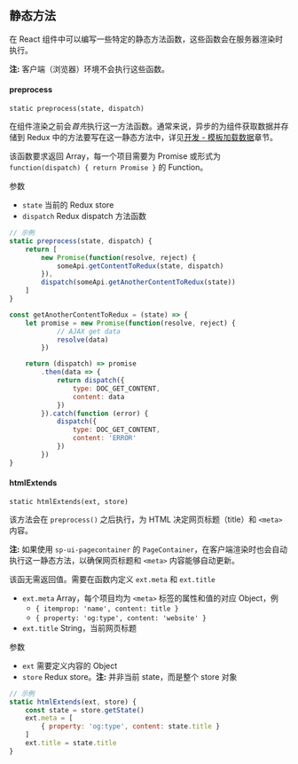 ## 静态方法

在 React 组件中可以编写一些特定的静态方法函数，这些函数会在服务器渲染时执行。

**注:** 客户端（浏览器）环境不会执行这些函数。

#### preprocess

`static preprocess(state, dispatch)`

在组件渲染之前会*首先*执行这一方法函数。通常来说，异步的为组件获取数据并存储到 Redux 中的方法要写在这一静态方法中，详见[开发 - 模板加载数据](/development/datatemplate)章节。

该函数要求返回 Array，每一个项目需要为 Promise 或形式为 `function(dispatch) { return Promise }` 的 Function。

参数

* `state` 当前的 Redux store
* `dispatch` Redux dispatch 方法函数

```js
// 示例
static preprocess(state, dispatch) {
    return [
        new Promise(function(resolve, reject) {
            someApi.getContentToRedux(state, dispatch)
        }),
        dispatch(someApi.getAnotherContentToRedux(state))
    ]
}
```

```js
const getAnotherContentToRedux = (state) => {
    let promise = new Promise(function(resolve, reject) {
            // AJAX get data
            resolve(data)
        })

    return (dispatch) => promise
        .then(data => {
            return dispatch({
                type: DOC_GET_CONTENT,
                content: data
            })
        }).catch(function (error) {
            dispatch({
                type: DOC_GET_CONTENT,
                content: 'ERROR'
            })
        })
}
```

#### htmlExtends

`static htmlExtends(ext, store)`

该方法会在 `preprocess()` 之后执行，为 HTML 决定网页标题（title）和 `<meta>` 内容。

**注:** 如果使用 `sp-ui-pagecontainer` 的 `PageContainer`，在客户端渲染时也会自动执行这一静态方法，以确保网页标题和 `<meta>` 内容能够自动更新。

该函无需返回值。需要在函数内定义 `ext.meta` 和 `ext.title`

* `ext.meta` Array，每个项目均为 `<meta>` 标签的属性和值的对应 Object，例
    * `{ itemprop: 'name', content: title }`
    * `{ property: 'og:type', content: 'website' }`
* `ext.title` String，当前网页标题

参数

* `ext` 需要定义内容的 Object
* `store` Redux store。**注:** 并非当前 state，而是整个 store 对象

```js
// 示例
static htmlExtends(ext, store) {
    const state = store.getState()
    ext.meta = [
        { property: 'og:type', content: state.title }
    ]
    ext.title = state.title
}
```